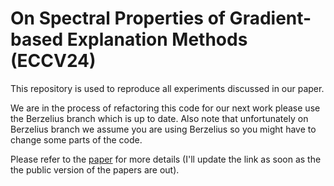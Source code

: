 # On Spectral Properties of Gradient-based Explanation Methods (ECCV24)

This repository is used to reproduce all experiments discussed in our paper.

We are in the process of refactoring this code for our next work please use the Berzelius branch which is up to date. Also note that unfortunately on Berzelius branch we assume you are using Berzelius so you might have to change some parts of the code. 

Please refer to the [paper](#) for more details (I'll update the link as soon as the the public version of the papers are out).
